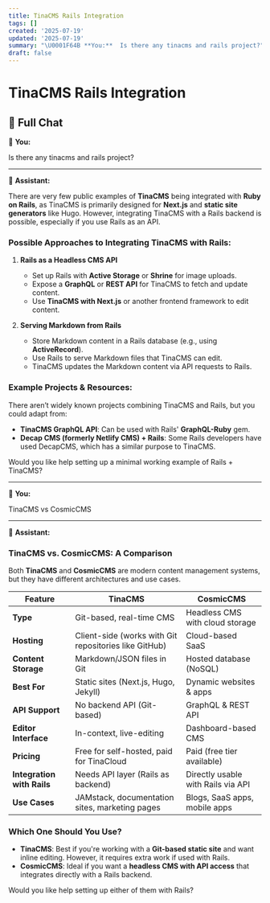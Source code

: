 ```yaml
---
title: TinaCMS Rails Integration
tags: []
created: '2025-07-19'
updated: '2025-07-19'
summary: "\U0001F64B **You:**  Is there any tinacms and rails project?"
draft: false
---
```


# TinaCMS Rails Integration

## 🧠 Full Chat

🙋 **You:**

Is there any tinacms and rails project?

---

🤖 **Assistant:**

There are very few public examples of **TinaCMS** being integrated with **Ruby on Rails**, as TinaCMS is primarily designed for **Next.js** and **static site generators** like Hugo. However, integrating TinaCMS with a Rails backend is possible, especially if you use Rails as an API.

### Possible Approaches to Integrating TinaCMS with Rails:
1. **Rails as a Headless CMS API**  
   - Set up Rails with **Active Storage** or **Shrine** for image uploads.  
   - Expose a **GraphQL** or **REST API** for TinaCMS to fetch and update content.  
   - Use **TinaCMS with Next.js** or another frontend framework to edit content.

2. **Serving Markdown from Rails**  
   - Store Markdown content in a Rails database (e.g., using **ActiveRecord**).  
   - Use Rails to serve Markdown files that TinaCMS can edit.  
   - TinaCMS updates the Markdown content via API requests to Rails.

### Example Projects & Resources:
There aren’t widely known projects combining TinaCMS and Rails, but you could adapt from:
- **TinaCMS GraphQL API**: Can be used with Rails' **GraphQL-Ruby** gem.
- **Decap CMS (formerly Netlify CMS) + Rails**: Some Rails developers have used DecapCMS, which has a similar purpose to TinaCMS.

Would you like help setting up a minimal working example of Rails + TinaCMS?

---

🙋 **You:**

TinaCMS vs CosmicCMS

---

🤖 **Assistant:**

### **TinaCMS vs. CosmicCMS: A Comparison**  

Both **TinaCMS** and **CosmicCMS** are modern content management systems, but they have different architectures and use cases.  

| Feature        | **TinaCMS** | **CosmicCMS** |
|--------------|-----------|------------|
| **Type** | Git-based, real-time CMS | Headless CMS with cloud storage |
| **Hosting** | Client-side (works with Git repositories like GitHub) | Cloud-based SaaS |
| **Content Storage** | Markdown/JSON files in Git | Hosted database (NoSQL) |
| **Best For** | Static sites (Next.js, Hugo, Jekyll) | Dynamic websites & apps |
| **API Support** | No backend API (Git-based) | GraphQL & REST API |
| **Editor Interface** | In-context, live-editing | Dashboard-based CMS |
| **Pricing** | Free for self-hosted, paid for TinaCloud | Paid (free tier available) |
| **Integration with Rails** | Needs API layer (Rails as backend) | Directly usable with Rails via API |
| **Use Cases** | JAMstack, documentation sites, marketing pages | Blogs, SaaS apps, mobile apps |

### **Which One Should You Use?**
- **TinaCMS**: Best if you're working with a **Git-based static site** and want inline editing. However, it requires extra work if used with Rails.  
- **CosmicCMS**: Ideal if you want a **headless CMS with API access** that integrates directly with a Rails backend.  

Would you like help setting up either of them with Rails?